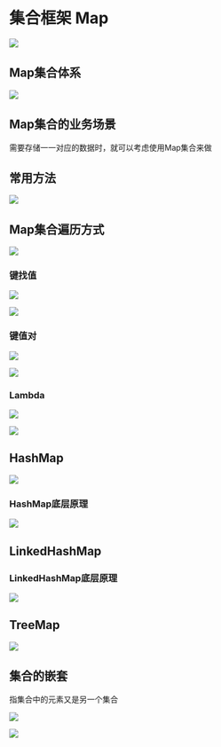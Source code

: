 # 集合框架 Map

![](images/2024-03-31-12-27-27.png)

## Map集合体系

![](images/2024-03-31-12-29-37.png)


## Map集合的业务场景

需要存储一一对应的数据时，就可以考虑使用Map集合来做

## 常用方法

![](images/2024-03-31-12-32-12.png)

## Map集合遍历方式

![](images/2024-03-31-12-50-46.png)

### 键找值

![](images/2024-03-31-12-51-29.png)

![](images/2024-03-31-12-52-48.png)


### 键值对

![](images/2024-03-31-12-53-36.png)

![](images/2024-03-31-12-55-04.png)

### Lambda

![](images/2024-03-31-12-56-42.png)

![](images/2024-03-31-12-56-26.png)

## HashMap

![](images/2024-03-31-12-58-02.png)

### HashMap底层原理

![](images/2024-03-31-12-57-28.png)

## LinkedHashMap

### LinkedHashMap底层原理

![](images/2024-03-31-12-59-13.png)

## TreeMap

![](images/2024-03-31-13-00-00.png)

## 集合的嵌套

指集合中的元素又是另一个集合

![](images/2024-03-31-13-02-33.png)

![](images/2024-03-31-13-02-17.png)

